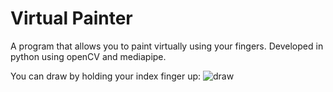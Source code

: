 # Virtual Painter
A program that allows you to paint virtually using your fingers. Developed in python using openCV and mediapipe.

You can draw by holding your index finger up:
![draw](https://user-images.githubusercontent.com/88194722/131327505-8483a5e8-3c2e-4142-8a27-ede4b06e2dc6.gif)
